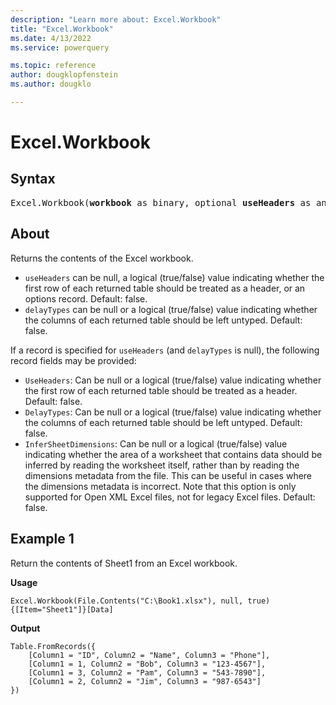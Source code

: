 ```yaml
---
description: "Learn more about: Excel.Workbook"
title: "Excel.Workbook"
ms.date: 4/13/2022
ms.service: powerquery

ms.topic: reference
author: dougklopfenstein
ms.author: dougklo

---
```

# Excel.Workbook
  
## Syntax

<pre>
Excel.Workbook(<b>workbook</b> as binary, optional <b>useHeaders</b> as any, optional <b>delayTypes</b> as nullable logical) as table
</pre>

## About

Returns the contents of the Excel workbook.  

* `useHeaders` can be null, a logical (true/false) value indicating whether the first row of each returned table should be treated as a header, or an options record. Default: false.
* `delayTypes` can be null or a logical (true/false) value indicating whether the columns of each returned table should be left untyped. Default: false.

If a record is specified for `useHeaders` (and `delayTypes` is null), the following record fields may be provided:

* `UseHeaders`: Can be null or a logical (true/false) value indicating whether the first row of each returned table should be treated as a header. Default: false.
* `DelayTypes`: Can be null or a logical (true/false) value indicating whether the columns of each returned table should be left untyped. Default: false.
* `InferSheetDimensions`: Can be null or a logical (true/false) value indicating whether the area of a worksheet that contains data should be inferred by reading the worksheet itself, rather than by reading the dimensions metadata from the file. This can be useful in cases where the dimensions metadata is incorrect. Note that this option is only supported for Open XML Excel files, not for legacy Excel files. Default: false.

## Example 1

Return the contents of Sheet1 from an Excel workbook.

**Usage**

```powerquery-m
Excel.Workbook(File.Contents("C:\Book1.xlsx"), null, true){[Item="Sheet1"]}[Data]
```

**Output**

```powerquery-m
Table.FromRecords({
    [Column1 = "ID", Column2 = "Name", Column3 = "Phone"],
    [Column1 = 1, Column2 = "Bob", Column3 = "123-4567"],
    [Column1 = 3, Column2 = "Pam", Column3 = "543-7890"],
    [Column1 = 2, Column2 = "Jim", Column3 = "987-6543"]
})
```
